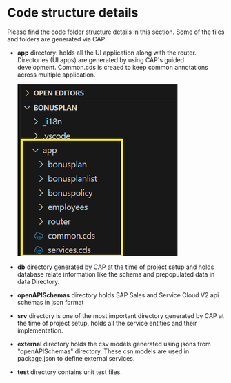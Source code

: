 # Code structure details
Please find the code folder structure details in this section. Some of the files and folders are generated via CAP.

* **app** directory:  holds all the UI application along with the router. Directories (UI apps) are generated by using CAP's guided development. Common.cds is creaed to keep common annotations across multiple application.

    ![app directory ](../Images/codeStructure/appDirectory.png "app directory")    
* **db** directory generated by CAP at the time of project setup and holds database relate information like the schema and prepopulated data in data Directory.
* **openAPISchemas** directory holds SAP Sales and Service Cloud V2 api schemas in json format
* **srv** directory is one of the most important directory generated by CAP at the time of project setup, holds all the service entities and their implementation.
* **external** directory holds the csv models generated using jsons from "openAPISchemas" directory. These csn models are used in package.json to define external services.
* **test** directory contains unit test files.
